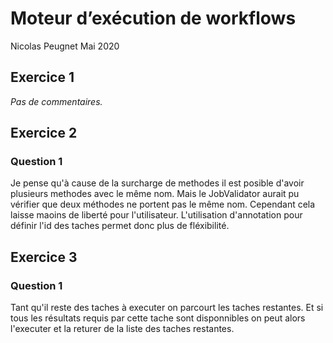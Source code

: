 # Moteur d’exécution de workflows

Nicolas Peugnet
Mai 2020

## Exercice 1

_Pas de commentaires._

## Exercice 2

### Question 1

Je pense qu'à cause de la surcharge de methodes il est posible d'avoir
plusieurs methodes avec le même nom. Mais le JobValidator aurait pu vérifier
que deux méthodes ne portent pas le même nom. Cependant cela laisse maoins de
liberté pour l'utilisateur. L'utilisation d'annotation pour définir l'id des
taches permet donc plus de fléxibilité.

## Exercice 3

### Question 1

Tant qu'il reste des taches à executer on parcourt les taches restantes. Et si
tous les résultats requis par cette tache sont disponnibles on peut alors
l'executer et la returer de la liste des taches restantes.


